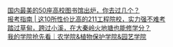   
[国内最美的50座高校图书馆出炉，你去过几个？](http://www.dianyue.me/archives/703/jrsjum40u7ejmv3d/)  
[报考指南 | 这10所性价比高的211工程院校，实力强不难考](http://www.dianyue.me/archives/668/g3bzx7m4i2qevmwa/)  
[踏过草甸，跨过小溪，在大秦岭火地塘也能修学分？](http://www.dianyue.me/archives/531/dl5nnfync5v8qj79/)  
[我的学院抢先看｜农学院&amp;植物保护学院&amp;园艺学院](http://www.dianyue.me/archives/551/o7stfkk8y3yyceav/)